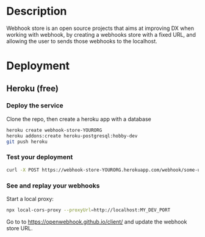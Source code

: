 # Description

Webhook store is an open source projects that aims at improving DX when working with webhook, by creating a webhooks store with a fixed URL, and allowing the user to sends those webhooks to the localhost.

# Deployment

## Heroku (free)

### Deploy the service

Clone the repo, then create a heroku app with a database

```sh
heroku create webhook-store-YOURORG
heroku addons:create heroku-postgresql:hobby-dev
git push heroku
```

### Test your deployment

```sh
curl -X POST https://webhook-store-YOURORG.herokuapp.com/webhook/some-url -d 'yolo=croute'
```

### See and replay your webhooks

Start a local proxy:

```sh
npx local-cors-proxy --proxyUrl=http://localhost:MY_DEV_PORT
```

Go to to https://openwebhook.github.io/client/ and update the webhook store URL.
